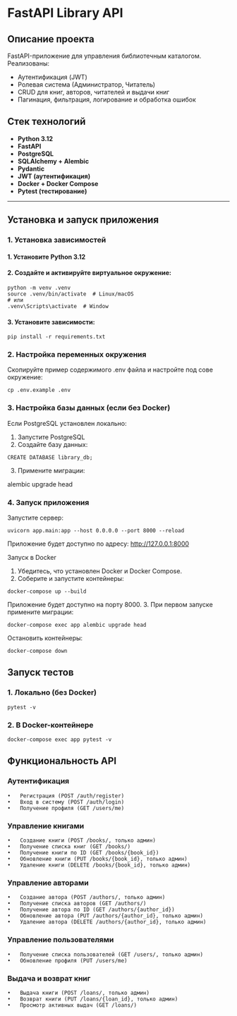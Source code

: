 #  FastAPI Library API

## Описание проекта

FastAPI-приложение для управления библиотечным каталогом.  
Реализованы:
- Аутентификация (JWT)
- Ролевая система (Администратор, Читатель)
- CRUD для книг, авторов, читателей и выдачи книг
- Пагинация, фильтрация, логирование и обработка ошибок

## Стек технологий

- **Python 3.12**
- **FastAPI**
- **PostgreSQL**
- **SQLAlchemy + Alembic**
- **Pydantic**
- **JWT (аутентификация)**
- **Docker + Docker Compose**
- **Pytest (тестирование)**

---

## Установка и запуск приложения

### 1. Установка зависимостей

#### 1. Установите **Python 3.12**
#### 2. Создайте и активируйте виртуальное окружение:

```
python -m venv .venv
source .venv/bin/activate  # Linux/macOS
# или
.venv\Scripts\activate  # Window
```
	
#### 3.	Установите зависимости:

```pip install -r requirements.txt```

### 2. Настройка переменных окружения

Скопируйте пример содержимого .env файла и настройте под сове окружение:

```cp .env.example .env```

### 3. Настройка базы данных (если без Docker)

Если PostgreSQL установлен локально:
1.	Запустите PostgreSQL
2. Создайте базу данных:

```CREATE DATABASE library_db;```

3.	Примените миграции:

alembic upgrade head

### 4. Запуск приложения

Запустите сервер:

```uvicorn app.main:app --host 0.0.0.0 --port 8000 --reload```

Приложение будет доступно по адресу:
http://127.0.0.1:8000

Запуск в Docker
1.	Убедитесь, что установлен Docker и Docker Compose.
2. Соберите и запустите контейнеры:

```docker-compose up --build```

Приложение будет доступно на порту 8000.
3.	При первом запуске примените миграции:

```docker-compose exec app alembic upgrade head```

Остановить контейнеры:

```docker-compose down```

## Запуск тестов

### 1. Локально (без Docker)

```pytest -v```

### 2. В Docker-контейнере

```docker-compose exec app pytest -v```

## Функциональность API

### Аутентификация
	•	Регистрация (POST /auth/register)
	•	Вход в систему (POST /auth/login)
	•	Получение профиля (GET /users/me)

### Управление книгами
	•	Создание книги (POST /books/, только админ)
	•	Получение списка книг (GET /books/)
	•	Получение книги по ID (GET /books/{book_id})
	•	Обновление книги (PUT /books/{book_id}, только админ)
	•	Удаление книги (DELETE /books/{book_id}, только админ)

### Управление авторами
	•	Создание автора (POST /authors/, только админ)
	•	Получение списка авторов (GET /authors/)
	•	Получение автора по ID (GET /authors/{author_id})
	•	Обновление автора (PUT /authors/{author_id}, только админ)
	•	Удаление автора (DELETE /authors/{author_id}, только админ)

### Управление пользователями
	•	Получение списка пользователей (GET /users/, только админ)
	•	Обновление профиля (PUT /users/me)

### Выдача и возврат книг
	•	Выдача книги (POST /loans/, только админ)
	•	Возврат книги (PUT /loans/{loan_id}, только админ)
	•	Просмотр активных выдач (GET /loans/)

